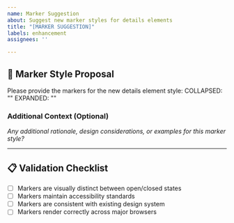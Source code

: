 ```yaml
---
name: Marker Suggestion
about: Suggest new marker styles for details elements
title: "[MARKER SUGGESTION]"
labels: enhancement
assignees: ''

---
```


## 🎯 Marker Style Proposal

Please provide the markers for the new details element style:
COLLAPSED: ""
EXPANDED: ""


### Additional Context (Optional)
*Any additional rationale, design considerations, or examples for this marker style?*

---

## 📋 Validation Checklist
- [ ] Markers are visually distinct between open/closed states
- [ ] Markers maintain accessibility standards
- [ ] Markers are consistent with existing design system
- [ ] Markers render correctly across major browsers
